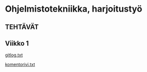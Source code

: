 # Ohjelmistotekniikka, harjoitustyö #

## TEHTÄVÄT ##

## Viikko 1 ##
[gitlog.txt](https://github.com/Yahimoh/ot-harjoitustyo/blob/main/laskarit/viikko1/gitlog.txt)

[komentorivi.txt](https://github.com/Yahimoh/ot-harjoitustyo/blob/main/laskarit/viikko1/komentorivi.txt)
